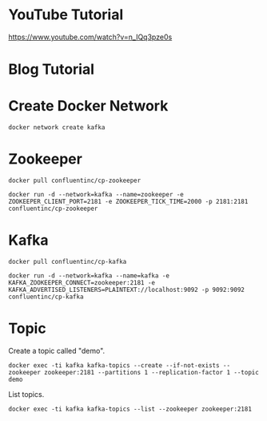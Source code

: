 # YouTube Tutorial
https://www.youtube.com/watch?v=n_IQq3pze0s

# Blog Tutorial

# Create Docker Network
```
docker network create kafka
```

# Zookeeper
```
docker pull confluentinc/cp-zookeeper
```
```
docker run -d --network=kafka --name=zookeeper -e ZOOKEEPER_CLIENT_PORT=2181 -e ZOOKEEPER_TICK_TIME=2000 -p 2181:2181  confluentinc/cp-zookeeper
```

# Kafka
```
docker pull confluentinc/cp-kafka
```
```
docker run -d --network=kafka --name=kafka -e KAFKA_ZOOKEEPER_CONNECT=zookeeper:2181 -e KAFKA_ADVERTISED_LISTENERS=PLAINTEXT://localhost:9092 -p 9092:9092  confluentinc/cp-kafka
```

# Topic

Create a topic called "demo".

```
docker exec -ti kafka kafka-topics --create --if-not-exists --zookeeper zookeeper:2181 --partitions 1 --replication-factor 1 --topic demo
```

List topics.

```
docker exec -ti kafka kafka-topics --list --zookeeper zookeeper:2181
```
